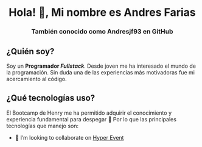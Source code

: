 <h1 align="center">Hola! 👋, Mi nombre es Andres Farias</h1>
<h3 align="center">También conocido como Andresjf93 en GitHub</h3>

## ¿Quién soy? 
Soy un **Programador _Fullstack_**.
Desde joven me ha interesado el mundo de la programación. 
Sin duda una de las experiencias más motivadoras fue mi acercamiento al código.

## ¿Qué tecnologías uso?
El Bootcamp de Henry me ha permitido adquirir el conocimiento y experiencia fundamental
para despegar 🚀 
Por lo que las principales tecnologías que manejo son: 

- 👯 I’m looking to collaborate on [Hyper Event](https://hyperevent-fe.vercel.app)
<!--
**andresjf93/andresjf93** is a ✨ _special_ ✨ repository because its `README.md` (this file) appears on your GitHub profile.

-->

